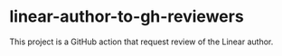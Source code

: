 # linear-author-to-gh-reviewers

This project is a GitHub action that request review of the Linear author.
